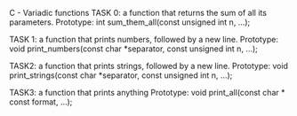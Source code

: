 C - Variadic functions
TASK 0: a function that returns the sum of all its parameters.
Prototype: int sum_them_all(const unsigned int n, ...);

TASK 1: a function that prints numbers, followed by a new line.
Prototype: void print_numbers(const char *separator, const unsigned int n, ...);

TASK2: a function that prints strings, followed by a new line.
Prototype: void print_strings(const char *separator, const unsigned int n, ...);

TASK3: a function that prints anything
Prototype: void print_all(const char * const format, ...);
